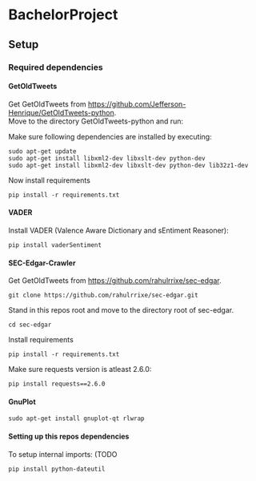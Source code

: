# BachelorProject

## Setup
### Required dependencies
#### GetOldTweets
Get GetOldTweets from https://github.com/Jefferson-Henrique/GetOldTweets-python.  
Move to the directory GetOldTweets-python and run:  

Make sure following dependencies are installed by executing:
```
sudo apt-get update
sudo apt-get install libxml2-dev libxslt-dev python-dev
sudo apt-get install libxml2-dev libxslt-dev python-dev lib32z1-dev
```

Now install requirements

```
pip install -r requirements.txt
```

#### VADER
Install VADER (Valence Aware Dictionary and sEntiment Reasoner):  

```
pip install vaderSentiment
```
#### SEC-Edgar-Crawler
Get GetOldTweets from https://github.com/rahulrrixe/sec-edgar.

```
git clone https://github.com/rahulrrixe/sec-edgar.git  
```

Stand in this repos root and move to the directory root of sec-edgar.
```
cd sec-edgar
```

Install requirements
```
pip install -r requirements.txt
```

Make sure requests version is atleast 2.6.0:
```
pip install requests==2.6.0
```
#### GnuPlot
```
sudo apt-get install gnuplot-qt rlwrap 
```

#### Setting up this repos dependencies
To setup internal imports: (TODO

```
pip install python-dateutil
```

